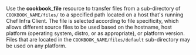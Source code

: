 Use the **cookbook_file** resource to transfer files from a
sub-directory of `COOKBOOK_NAME/files/` to a specified path located on a
host that's running Chef Infra Client. The file is selected according
to file specificity, which allows different source files to be used
based on the hostname, host platform (operating system, distro, or as
appropriate), or platform version. Files that are located in the
`COOKBOOK_NAME/files/default` sub-directory may be used on any platform.
